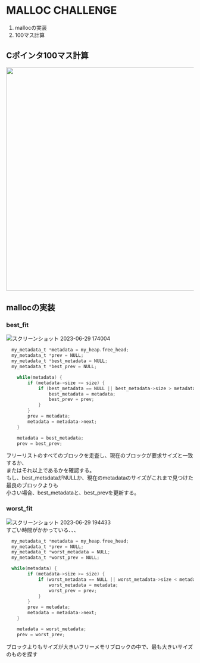 # MALLOC CHALLENGE
1. mallocの実装</br>
2. 100マス計算

## Cポインタ100マス計算
<img src="https://github.com/marimotona/GoogleSTEP2023/assets/105051587/885f06f0-4004-4f27-828f-ea0fff6a9d00" width="600px">

## mallocの実装

### best_fit
![スクリーンショット 2023-06-29 174004](https://github.com/marimotona/GoogleSTEP2023/assets/105051587/994c9483-f2bf-4bd1-8c47-c33f4597c281)

```c
  my_metadata_t *metadata = my_heap.free_head;
  my_metadata_t *prev = NULL;
  my_metadata_t *best_metadata = NULL;
  my_metadata_t *best_prev = NULL;

    while(metadata) {
        if (metadata->size >= size) {
            if (best_metadata == NULL || best_metadata->size > metadata->size) {
                best_metadata = metadata;
                best_prev = prev;
            }
        }
        prev = metadata;
        metadata = metadata->next;
    }

    metadata = best_metadata;
    prev = best_prev;
```
フリーリストのすべてのブロックを走査し、現在のブロックが要求サイズと一致するか、</br>
またはそれ以上であるかを確認する。</br>
もし、best_metsdataがNULLか、現在のmetadataのサイズがこれまで見つけた最良のブロックよりも</br>
小さい場合、best_metadataと、best_prevを更新する。</br>


### worst_fit
![スクリーンショット 2023-06-29 194433](https://github.com/marimotona/GoogleSTEP2023/assets/105051587/7b564583-1cc3-4a19-a8ea-9a0e8c386bc7)</br>
すごい時間がかかっている、、、

```c
  my_metadata_t *metadata = my_heap.free_head;
  my_metadata_t *prev = NULL;
  my_metadata_t *worst_metadata = NULL;
  my_metadata_t *worst_prev = NULL;

  while(metadata) {
        if (metadata->size >= size) {
            if (worst_metadata == NULL || worst_metadata->size < metadata->size) {
                worst_metadata = metadata;
                worst_prev = prev;
            }
        }
        prev = metadata;
        metadata = metadata->next;
    }

    metadata = worst_metadata;
    prev = worst_prev;
```
ブロックよりもサイズが大きいフリーメモリブロックの中で、最も大きいサイズのものを探す

